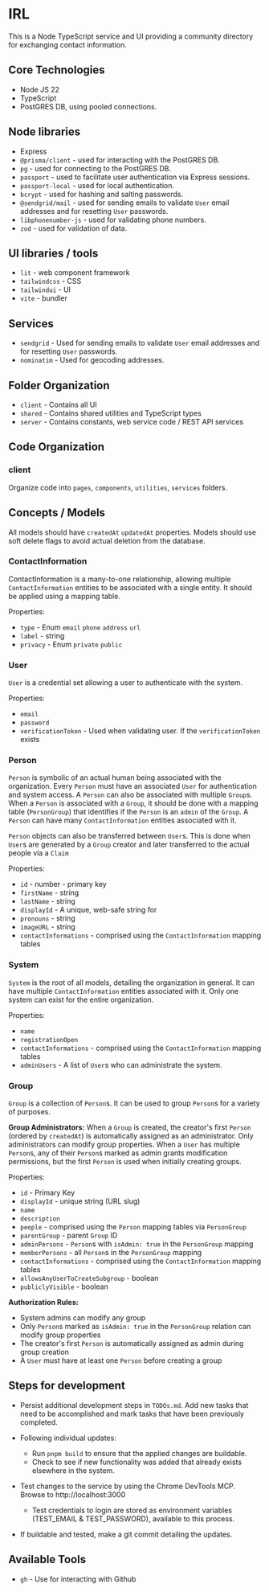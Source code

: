 # IRL
This is a Node TypeScript service and UI providing a community directory for exchanging contact information.

## Core Technologies
* Node JS 22
* TypeScript
* PostGRES DB, using pooled connections.

## Node libraries
* Express
* `@prisma/client` - used for interacting with the PostGRES DB.
* `pg` - used for connecting to the PostGRES DB.
* `passport` - used to facilitate user authentication via Express sessions.
* `passport-local` - used for local authentication.
* `bcrypt` - used for hashing and salting passwords.
* `@sendgrid/mail` - used for sending emails to validate `User` email addresses and for resetting `User` passwords.
* `libphonenumber-js` - used for validating phone numbers.
* `zod` - used for validation of data.

## UI libraries / tools
* `lit` - web component framework
* `tailwindcss` - CSS
* `tailwindui` - UI
* `vite` - bundler

## Services
* `sendgrid` - Used for sending emails to validate `User` email addresses and for resetting `User` passwords.
* `nominatim` - Used for geocoding addresses.

## Folder Organization
* `client` - Contains all UI
* `shared` - Contains shared utilities and TypeScript types
* `server` - Contains constants, web service code / REST API services

## Code Organization

### client
Organize code into `pages`, `components`, `utilities`, `services` folders.

## Concepts / Models
All models should have `createdAt` `updatedAt` properties.
Models should use soft delete flags to avoid actual deletion from the database.

### ContactInformation
ContactInformation is a many-to-one relationship, allowing multiple `ContactInformation` entities to be associated with a single entity.
It should be applied using a mapping table.

Properties:
* `type` - Enum `email` `phone` `address` `url`
* `label` - string
* `privacy` - Enum `private` `public`

### User
`User` is a credential set allowing a user to authenticate with the system.

Properties:
* `email`
* `password`
* `verificationToken` - Used when validating user.  If the `verificationToken` exists

### Person
`Person` is symbolic of an actual human being associated with the organization.  Every `Person` must have an associated `User` for authentication and system access.
A `Person` can also be associated with multiple `Group`s.  When a `Person` is associated with a `Group`, it should be done with a mapping table (`PersonGroup`) that identifies if the `Person` is an `admin` of the `Group`.  A `Person` can have many `ContactInformation` entities associated with it.

`Person` objects can also be transferred between `User`s.  This is done when `User`s are generated by a `Group` creator and later transferred to the actual people via a `Claim`

Properties:
* `id` - number - primary key 
* `firstName` - string
* `lastName` - string
* `displayId` - A unique, web-safe string for 
* `pronouns` - string
* `imageURL` - string
* `contactInformations` - comprised using the `ContactInformation` mapping tables

### System
`System` is the root of all models, detailing the organization in general.
It can have multiple `ContactInformation` entities associated with it.
Only one system can exist for the entire organization.

Properties:
* `name`
* `registrationOpen`
* `contactInformations` - comprised using the `ContactInformation` mapping tables
* `adminUsers` - A list of `User`s who can administrate the system.

### Group
`Group` is a collection of `Person`s.  It can be used to group `Person`s for a variety of purposes.

**Group Administrators:**
When a `Group` is created, the creator's first `Person` (ordered by `createdAt`) is automatically assigned as an administrator. Only administrators can modify group properties. When a `User` has multiple `Person`s, any of their `Person`s marked as admin grants modification permissions, but the first `Person` is used when initially creating groups.

Properties:
* `id` - Primary Key
* `displayId` - unique string (URL slug)
* `name`
* `description`
* `people` - comprised using the `Person` mapping tables via `PersonGroup`
* `parentGroup` - parent `Group` ID
* `adminPersons` - `Person`s with `isAdmin: true` in the `PersonGroup` mapping
* `memberPersons` - all `Person`s in the `PersonGroup` mapping
* `contactInformations` - comprised using the `ContactInformation` mapping tables
* `allowsAnyUserToCreateSubgroup` - boolean
* `publiclyVisible` - boolean

**Authorization Rules:**
* System admins can modify any group
* Only `Person`s marked as `isAdmin: true` in the `PersonGroup` relation can modify group properties
* The creator's first `Person` is automatically assigned as admin during group creation
* A `User` must have at least one `Person` before creating a group

## Steps for development
* Persist additional development steps in `TODOs.md`.  Add new tasks that need to be accomplished and mark tasks that have been previously completed.
* Following individual updates:
    * Run `pnpm build` to ensure that the applied changes are buildable.
    * Check to see if new functionality was added that already exists elsewhere in the system.

* Test changes to the service by using the Chrome DevTools MCP.  Browse to http://localhost:3000
    * Test credentials to login are stored as environment variables (TEST_EMAIL & TEST_PASSWORD), available to this process.
* If buildable and tested, make a git commit detailing the updates.

## Available Tools
* `gh` - Use for interacting with Github